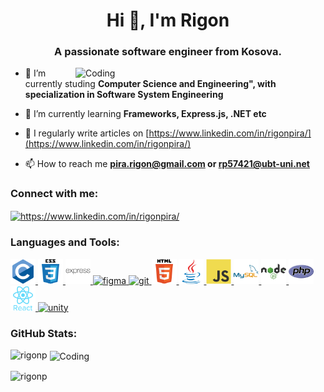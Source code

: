 <h1 align="center">Hi 👋, I'm Rigon</h1>
<h3 align="center">A passionate software engineer from Kosova.</h3>
<img align="right" alt="Coding" width="400" src="https://i.pinimg.com/originals/e8/d5/a3/e8d5a3b3a383211eb74d02a26115defa.gif">

- 🔭 I’m currently studing **Computer Science and Engineering", with specialization in Software System Engineering**

- 🌱 I’m currently learning **Frameworks, Express.js, .NET etc**

- 📝 I regularly write articles on [https://www.linkedin.com/in/rigonpira/](https://www.linkedin.com/in/rigonpira/)

- 📫 How to reach me **pira.rigon@gmail.com or rp57421@ubt-uni.net**

<h3 align="left">Connect with me:</h3>
<p align="left">
<a href="https://www.linkedin.com/in/rigonpira/" target="blank"><img align="center" src="https://raw.githubusercontent.com/rahuldkjain/github-profile-readme-generator/master/src/images/icons/Social/linked-in-alt.svg" alt="https://www.linkedin.com/in/rigonpira/" height="30" width="40" /></a>
</p>

<h3 align="left">Languages and Tools:</h3>
<p align="left"> <a href="https://www.cprogramming.com/" target="_blank" rel="noreferrer"> <img src="https://raw.githubusercontent.com/devicons/devicon/master/icons/c/c-original.svg" alt="c" width="40" height="40"/> </a> <a href="https://www.w3schools.com/css/" target="_blank" rel="noreferrer"> <img src="https://raw.githubusercontent.com/devicons/devicon/master/icons/css3/css3-original-wordmark.svg" alt="css3" width="40" height="40"/> </a> <a href="https://expressjs.com" target="_blank" rel="noreferrer"> <img src="https://raw.githubusercontent.com/devicons/devicon/master/icons/express/express-original-wordmark.svg" alt="express" width="40" height="40"/> </a> <a href="https://www.figma.com/" target="_blank" rel="noreferrer"> <img src="https://www.vectorlogo.zone/logos/figma/figma-icon.svg" alt="figma" width="40" height="40"/> </a> <a href="https://git-scm.com/" target="_blank" rel="noreferrer"> <img src="https://www.vectorlogo.zone/logos/git-scm/git-scm-icon.svg" alt="git" width="40" height="40"/> </a> <a href="https://www.w3.org/html/" target="_blank" rel="noreferrer"> <img src="https://raw.githubusercontent.com/devicons/devicon/master/icons/html5/html5-original-wordmark.svg" alt="html5" width="40" height="40"/> </a> <a href="https://www.java.com" target="_blank" rel="noreferrer"> <img src="https://raw.githubusercontent.com/devicons/devicon/master/icons/java/java-original.svg" alt="java" width="40" height="40"/> </a> <a href="https://developer.mozilla.org/en-US/docs/Web/JavaScript" target="_blank" rel="noreferrer"> <img src="https://raw.githubusercontent.com/devicons/devicon/master/icons/javascript/javascript-original.svg" alt="javascript" width="40" height="40"/> </a> <a href="https://www.mysql.com/" target="_blank" rel="noreferrer"> <img src="https://raw.githubusercontent.com/devicons/devicon/master/icons/mysql/mysql-original-wordmark.svg" alt="mysql" width="40" height="40"/> </a> <a href="https://nodejs.org" target="_blank" rel="noreferrer"> <img src="https://raw.githubusercontent.com/devicons/devicon/master/icons/nodejs/nodejs-original-wordmark.svg" alt="nodejs" width="40" height="40"/> </a> <a href="https://www.php.net" target="_blank" rel="noreferrer"> <img src="https://raw.githubusercontent.com/devicons/devicon/master/icons/php/php-original.svg" alt="php" width="40" height="40"/> </a> <a href="https://reactjs.org/" target="_blank" rel="noreferrer"> <img src="https://raw.githubusercontent.com/devicons/devicon/master/icons/react/react-original-wordmark.svg" alt="react" width="40" height="40"/> </a> <a href="https://unity.com/" target="_blank" rel="noreferrer"> <img src="https://www.vectorlogo.zone/logos/unity3d/unity3d-icon.svg" alt="unity" width="40" height="40"/> </a> </p>

<h3 align="left">GitHub Stats:</h3>
<p><img align="left" src="https://github-readme-stats.vercel.app/api/top-langs?username=rigonp&show_icons=true&locale=en&layout=compact" alt="rigonp" /></p>

<p>&nbsp;<img align="center" alt="Coding" width="400" src="https://github-readme-stats.vercel.app/api?username=rigonp&show_icons=true&locale=en" alt="rigonp" /></p>

<p><img align="center" src="https://github-readme-streak-stats.herokuapp.com/?user=rigonp&" alt="rigonp" /></p>
